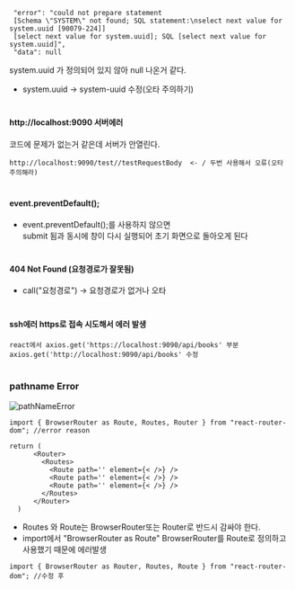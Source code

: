 ```
 "error": "could not prepare statement
 [Schema \"SYSTEM\" not found; SQL statement:\nselect next value for system.uuid [90079-224]]
 [select next value for system.uuid]; SQL [select next value for system.uuid]",
 "data": null
```
system.uuid 가 정의되어 있지 않아 null 나온거 같다.
- system.uuid -> system-uuid 수정(오타 주의하기)
#
#### http://localhost:9090 서버에러
코드에 문제가 없는거 같은데 서버가 안열린다.
```
http://localhost:9090/test//testRequestBody  <- / 두번 사용해서 오류(오타 주의해라)
```
#
#### event.preventDefault();
- event.preventDefault();를 사용하지 않으면  
  submit 됨과 동시에 창이 다시 실행되어 초기 화면으로 돌아오게 된다
#
#### 404 Not Found (요청경로가 잘못됨)
- call("요청경로") -> 요청경로가 없거나 오타
#
#### ssh에러 https로 접속 시도해서 에러 발생
```
react에서 axios.get('https://localhost:9090/api/books' 부분
axios.get('http://localhost:9090/api/books' 수정
```
#

### pathname Error
![pathNameError](https://github.com/user-attachments/assets/10f81d5e-313f-49b3-a142-2b389ba1fedb)
```
import { BrowserRouter as Route, Routes, Router } from "react-router-dom"; //error reason 

return (
      <Router> 
        <Routes>
          <Route path='' element={< />} />
          <Route path='' element={< />} />
          <Route path='' element={< />} />
        </Routes>
      </Router>
  )
```
- Routes 와 Route는 BrowserRouter또는 Router로 반드시 감싸야 한다.
- import에서 "BrowserRouter as Route" BrowserRouter를 Route로 정의하고 사용했기 때문에 에러발생
```
import { BrowserRouter as Router, Routes, Route } from "react-router-dom"; //수정 후
```
#

